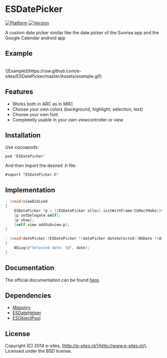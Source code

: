 ESDatePicker
============
[![Platform](https://cocoapod-badges.herokuapp.com/p/ESDatePicker/badge.png)](http://cocoadocs.org/docsets/ESDatePicker)
[![Version](https://cocoapod-badges.herokuapp.com/v/ESDatePicker/badge.png)](http://cocoadocs.org/docsets/ESDatePicker)

A custom date picker similar like the date picker of the Sunrise app and the Google Calendar android app

## Example
<br>
![Example](https://raw.github.com/e-sites/ESDatePicker/master/Assets/example.gif)


## Features

- Works both in ARC as in MRC
- Choose your own colors (background, highlight, selection, text)
- Choose your own font
- Completelly usable in your own viewcontroller or view

## Installation
Use cocoapods:

	pod 'ESDatePicker'
	
And then import the desired .h file:
	
	#import "ESDatePicker.h"

## Implementation
```objective-c
- (void)viewDidLoad
{
 	ESDatePicker *p = [[ESDatePicker alloc] initWithFrame:CGRectMake(20, 50, 280, 300)];
 	[p setDelegate:self];
    [p show];
    [self.view addSubview:p];
}
	
- (void)datePicker:(ESDatePicker *)datePicker dateSelected:(NSDate *)date
{
	NSLog(@"Selected date: %@", date);
}
```

## Documentation
The official documentation can be found [here](http://cocoadocs.org/docsets/ESDatePicker/).

## Dependencies
- [Masonry](https://github.com/Masonry/Masonry)
- [ESDateHelper](https://github.com/Masonry/ESDateHelper)
- [ESObjectPool](https://github.com/Masonry/ESObjectPool)

## License
Copyright (C) 2014 e-sites, [http://e-sites.nl/](http://www.e-sites.nl/). Licensed under the BSD license.
